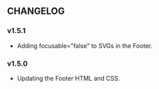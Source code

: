 ## CHANGELOG

### v1.5.1
- Adding focusable="false" to SVGs in the Footer.

### v1.5.0
- Updating the Footer HTML and CSS.

